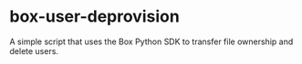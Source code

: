 # box-user-deprovision
A simple script that uses the Box Python SDK to transfer file ownership and delete users.
